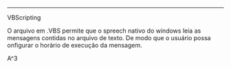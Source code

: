 
------------------------------------
VBScripting



O arquivo em .VBS permite que o spreech nativo do windows leia as mensagens contidas no arquivo de texto. De modo que o usuário possa onfigurar o horário de execução da mensagem.


A^3
